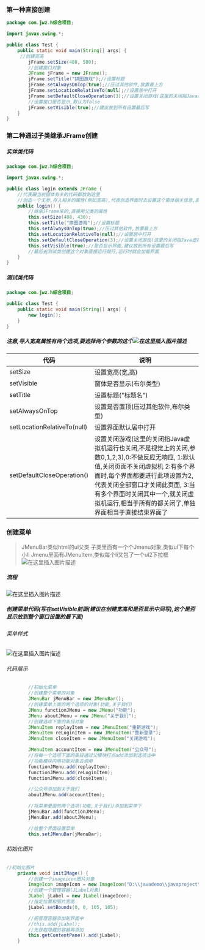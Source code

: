 ### 第一种直接创建
```java
package com.jwz.h综合项目;

import javax.swing.*;

public class Test {
    public static void main(String[] args) {
     //创建宽高
        jFrame.setSize(488, 580);
        //创建窗口对象
        JFrame jFrame = new JFrame();
        jFrame.setTitle("拼图游戏");//设置标题
        jFrame.setAlwaysOnTop(true);//压过其他软件,放置最上方
        jFrame.setLocationRelativeTo(null);//设置居中打开
        jFrame.setDefaultCloseOperation(3);//设置关闭游戏(这里的关闭指Java虚拟机运行也关闭,不是视觉上的关闭)
        //设置窗口是否显示,默认为false
        jFrame.setVisible(true);//建议放到所有设置最后写
    }
}
```
### 第二种通过子类继承JFrame创建
##### 实体类代码
```java
package com.jwz.h综合项目;

import javax.swing.*;

public class login extends JFrame {
    //代表跟当前窗体有关的代码都放到这里
    //创造一个无参,存入相关的属性(例如宽高),代表创造界面时去设置这个窗体相关信息,直接展示出来
    public login() {
        //继承JFrame来的,直接用父类的属性
        this.setSize(488, 430);
        this.setTitle("拼图游戏");//设置标题
        this.setAlwaysOnTop(true);//压过其他软件,放置最上方
        this.setLocationRelativeTo(null);//设置居中打开
        this.setDefaultCloseOperation(3);//设置关闭游戏(这里的关闭指Java虚拟机运行也关闭,不是视觉上的关闭)
        this.setVisible(true);//是否显示界面,建议放到所有设置最后写
        //最后去测试类创建这个对象直接运行就行,运行时就会加载界面
    }
}
```
##### 测试类代码
```java
package com.jwz.h综合项目;

public class Test {
    public static void main(String[] args) {
        new login();
    }
}
```
##### 注意,导入宽高属性有两个选项,要选择两个参数的这个![在这里插入图片描述](https://img-blog.csdnimg.cn/f30406d6c3cd4184be98142f2893e596.png)
| 代码                        | 说明                                                         |
| --------------------------- | ------------------------------------------------------------ |
| setSize                     | 设置宽高(宽,高)                                              |
| setVisible                  | 窗体是否显示(布尔类型)                                       |
| setTitle                    | 设置标题("标题名")                                           |
| setAlwaysOnTop              | 设置是否置顶(压过其他软件,布尔类型)                          |
| setLocationRelativeTo(null) | 设置界面默认居中打开                                         |
| setDefaultCloseOperation()  | 设置关闭游戏(这里的关闭指Java虚拟机运行也关闭,不是视觉上的关闭,参数0,1,2,3),0:不做反应无响应,    1:默认值,关闭页面不关闭虚拟机 2:有多个界面时,每个界面都要进行此项设置为2,代表关闭全部窗口才关闭此页面, 3:当有多个界面时关闭其中一个,就关闭虚拟机运行,相当于所有的都关闭了,单独界面相当于直接结束界面了 |
### 创建菜单

> JMenuBar类似html的ul父类
> 子类里面有一个个Jmenu对象,类似ul下每个小li
> Jmenu里面有JMenuItem,类似每个li又包了一个ul2下拉框
> ![在这里插入图片描述](https://img-blog.csdnimg.cn/391e704de3744a4b8a4c0b783df3902e.png)
##### 流程
![在这里插入图片描述](https://img-blog.csdnimg.cn/3907570792a4476cb77ffe11ca0aebe1.png)
##### 创建菜单代码(写在setVisible前面(建议在创建宽高和是否显示中间写),这个是否显示放到整个窗口设置的最下面)
###### 菜单样式
![在这里插入图片描述](https://img-blog.csdnimg.cn/64ad276c15094045954835353ee2a0dc.png)
###### 代码展示
```java
        //初始化菜单
        //创建整个菜单的对象
        JMenuBar jMenuBar = new JMenuBar();
        //创建菜单上面的两个选项的对象(功能,关于我们)
        JMenu functionJMenu = new JMenu("功能");
        JMenu aboutJMenu = new JMenu("关于我们");
        //创建选项下面的条目对象
        JMenuItem replayItem = new JMenuItem("重新游戏");
        JMenuItem reLoginItem = new JMenuItem("重新登录");
        JMenuItem closeItem = new JMenuItem("关闭游戏");

        JMenuItem accountItem = new JMenuItem("公众号");
        //将每一个选项下面的条目通过父模块打点add添加到选项当中
        //功能模块内用功能对象去调用
        functionJMenu.add(replayItem);
        functionJMenu.add(reLoginItem);
        functionJMenu.add(closeItem);

        //公众号添加到关于我们
        aboutJMenu.add(accountItem);

        //将菜单里面的两个选项(功能,关于我们)添加到菜单下
        jMenuBar.add(functionJMenu);
        jMenuBar.add(aboutJMenu);

        //给整个界面设置菜单
        this.setJMenuBar(jMenuBar);
```
###### 初始化图片
```java
//初始化图片
    private void initIMage() {
        //创建一个inageicon图片对象
        ImageIcon imageIcon = new ImageIcon("D:\\javademo\\javaproject\\xiaoji\\demo01\\image\\animal\\animal1\\3.jpg");
        //创建一个管理容器(JLabel对象)
        JLabel jLabel = new JLabel(imageIcon);
        //指定位置和图片宽高
        jLabel.setBounds(0, 0, 105, 105);

        //把管理容器添加到界面中
        //this.add(jLabel);
        //先获取隐藏的容器再添加
        this.getContentPane().add(jLabel);
    }
```
